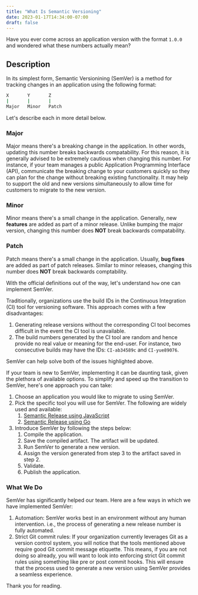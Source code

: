 ```yaml
---
title: "What Is Semantic Versioning"
date: 2023-01-17T14:34:00-07:00
draft: false
---
```


Have you ever come across an application version with the format `1.0.0` and wondered what these numbers actually mean?

## Description

In its simplest form, Semantic Versionining (SemVer) is a method for tracking changes in an application using the following format:

```sh
X       Y       Z
|       |       | 
Major   Minor   Patch
```

Let's describe each in more detail below.

### Major

Major means there's a breaking change in the application. In other words, updating this number breaks backwards compatability. For this reason, it is generally advised to be extremely cautious when changing this number. For instance, if your team manages a public Application Programming Interface (API), communicate the breaking change to your customers quickly so they can plan for the change without breaking existing functionality. It may help to support the old and new versions simultaneously to allow time for customers to migrate to the new version.

### Minor

Minor means there's a small change in the application. Generally, new **features** are added as part of a minor release. Unlike bumping the major version, changing this number does **NOT** break backwards compatability. 

### Patch

Patch means there's a small change in the application. Usually, **bug fixes** are added as part of patch releases. Similar to minor releases, changing this number does **NOT** break backwards comptability.

With the official definitions out of the way, let's understand `how` one can implement SemVer.

Traditionally, organizations use the build IDs in the Continuous Integration (CI) tool for versioning software. This approach comes with a few disadvantages:

1. Generating release versions without the corresponding CI tool becomes difficult in the event the CI tool is unavailable.
2. The build numbers generated by the CI tool are random and hence provide no real value or meaning for the end-user. For instance, two consecutive builds may have the IDs: `CI-ab34589c` and `CI-yue89076`.

SemVer can help solve both of the issues highlighted above. 

If your team is new to SemVer, implementing it can be daunting task, given the plethora of available options. To simplify and speed up the transition to SemVer, here's one approach you can take: 

1. Choose an application you would like to migrate to using SemVer.
2. Pick the specific tool you will use for SemVer. The following are widely used and available:
    1. [Semantic Release using JavaScript](https://github.com/semantic-release/semantic-release)
    2. [Semantic Release using Go](https://github.com/go-semantic-release/semantic-release)
3. Introduce SemVer by following the steps below:
    1. Compile the application.
    2. Save the compiled artifact. The artifact will be updated.
    3. Run SemVer to generate a new version.
    4. Assign the version generated from step 3 to the artifact saved in step 2. 
    5. Validate.
    5. Publish the application.

### What We Do

SemVer has significantly helped our team. Here are a few ways in which we have implemented SemVer:

1. Automation: SemVer works best in an environment without any human intervention. i.e., the process of generating a new release number is fully automated.
2. Strict Git commit rules: If your organization currently leverages Git as a version control system, you will notice that the tools mentioned above require good Git commit message etiquette. This means, if you are not doing so already, you will want to look into enforcing strict Git commit rules using something like pre or post commit hooks. This will ensure that the process used to generate a new version using SemVer provides a seamless experience.

Thank you for reading.